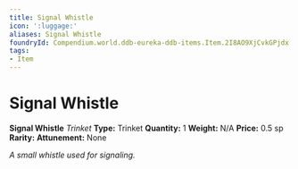 ```yaml
---
title: Signal Whistle
icon: ':luggage:'
aliases: Signal Whistle
foundryId: Compendium.world.ddb-eureka-ddb-items.Item.2I8AO9XjCvkGPjdx
tags:
- Item
---
```


# Signal Whistle

**Signal Whistle**
_Trinket_
**Type:** Trinket
**Quantity:** 1
**Weight:** N/A
**Price:** 0.5 sp
**Rarity:** 
**Attunement:** None

*A small whistle used for signaling.*